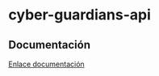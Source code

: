 # cyber-guardians-api

## Documentación
[Enlace documentación](https://cyber-guardians-api.onrender.com/docs)
